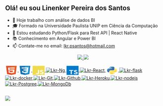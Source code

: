 ## Olá! eu sou Linenker Pereira dos Santos

- 🔭 Hoje trabalho com análise de dados BI
- 🎓 Formado na Universidade Paulista UNIP em Ciência da Computação
- 🌱 Estou estudando Python/Flask para Rest API | React Native
- 📚 Conhecimento em Angular e Power BI
- 📫 Contate-me no email: lkr.psantos@hotmail.com

<div align="center">
  <a href="https://github.com/Linenker">
  <img height="150em" src="https://github-readme-stats.vercel.app/api?username=Linenker&show_icons=true&theme=dark&include_all_commits=true&count_private=true"/>
  <img height="150em" src="https://github-readme-stats.vercel.app/api/top-langs/?username=Linenker&layout=compact&langs_count=7&theme=dark"/>
</div>
  
  <div style="display: inline_block"><br>
  
  <img align="center" alt="Lkr-HTML" height="30" width="40" src="https://raw.githubusercontent.com/devicons/devicon/master/icons/html5/html5-original.svg">
  <img align="center" alt="Lkr-CSS" height="30" width="40" src="https://raw.githubusercontent.com/devicons/devicon/master/icons/css3/css3-original.svg"> 
  <img align="center" alt="Lkr-Js" height="30" width="40" src="https://raw.githubusercontent.com/devicons/devicon/master/icons/javascript/javascript-plain.svg">
  <img align="center" alt="Lkr-Ng" height="30" width="40" src="https://cdn.jsdelivr.net/gh/devicons/devicon/icons/angularjs/angularjs-original.svg" />
  <img align="center" alt="Lkr-Ts" height="30" width="40" src="https://raw.githubusercontent.com/devicons/devicon/master/icons/typescript/typescript-plain.svg">
  <img align="center" alt="Lkr-React" height="30" width="40" src="https://cdn.jsdelivr.net/gh/devicons/devicon/icons/react/react-original-wordmark.svg" />
  <img align="center" alt="Lkr-Python" height="30" width="40" src="https://raw.githubusercontent.com/devicons/devicon/master/icons/python/python-original.svg">
  <img align="center" alt="Lkr-flask" height="30" width="40" src="https://cdn.jsdelivr.net/gh/devicons/devicon/icons/flask/flask-original.svg" />
  <img align="center" alt="Lkr-docker" height="30" width="40"src="https://cdn.jsdelivr.net/gh/devicons/devicon/icons/docker/docker-original-wordmark.svg" />
  <img align="center" alt="Lkr-Git" height="30" width="40" src="https://cdn.jsdelivr.net/gh/devicons/devicon/icons/git/git-original-wordmark.svg" />
  <img align="center" alt="Lkr-Github" height="30" width="40" src="https://cdn.jsdelivr.net/gh/devicons/devicon/icons/github/github-original-wordmark.svg" />
  <img align="center" alt="Lkr-Heroku" height="30" width="40" src="https://cdn.jsdelivr.net/gh/devicons/devicon/icons/heroku/heroku-original-wordmark.svg" />
  <img align="center" alt="Lkr-nodejs" height="30" width="40" src="https://cdn.jsdelivr.net/gh/devicons/devicon/icons/nodejs/nodejs-original-wordmark.svg" />
  <img align="center" alt="Lkr-Postgree" height="30" width="40" src="https://cdn.jsdelivr.net/gh/devicons/devicon/icons/postgresql/postgresql-original-wordmark.svg" />
  <img align="center" alt="Lkr-MongoDb" height="30" width="40" src="https://cdn.jsdelivr.net/gh/devicons/devicon/icons/mongodb/mongodb-original-wordmark.svg" />   
  
</div>
  
  ##
  
  <div> 

<a href="https://www.linkedin.com/in/linenker-pereira-dos-santos-33b51171/" target="_blank"><img src="https://img.shields.io/badge/-LinkedIn-%230077B5?style=for-the-badge&logo=linkedin&logoColor=white" target="_blank"></a> 
</div>
